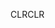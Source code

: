 <span data-ttu-id="564c6-101">CLR</span><span class="sxs-lookup"><span data-stu-id="564c6-101">CLR</span></span>